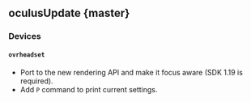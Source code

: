 oculusUpdate {master}
----------------------

### Devices

#### `ovrheadset`

* Port to the new rendering API and make it focus aware (SDK 1.19 is required).
* Add `P` command to print current settings.
